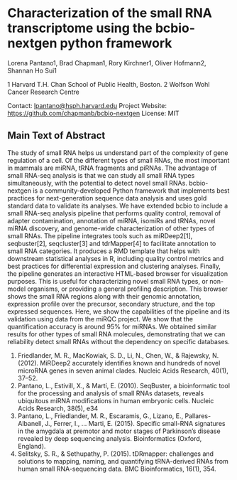 # Characterization of the small RNA transcriptome using the bcbio-nextgen python framework


Lorena Pantano1, Brad Chapman1, Rory Kirchner1, Oliver Hofmann2, Shannan Ho Sui1

1 Harvard T.H. Chan School of Public Health, Boston. 
2 Wolfson Wohl Cancer Research Centre 

Contact: lpantano@hsph.harvard.edu
Project Website: https://github.com/chapmanb/bcbio-nextgen
License: MIT

## Main Text of Abstract

The study of small RNA helps us understand part of the complexity of gene regulation of a cell. Of the different types of small RNAs, the most important in mammals are miRNA, tRNA fragments and piRNAs. The advantage of small RNA-seq analysis is that we can study all small RNA types simultaneously, with the potential to detect novel small RNAs. bcbio-nextgen is a community-developed Python framework that implements best practices for next-generation sequence data analysis and uses gold standard data to validate its analyses. We have extended bcbio to include a small RNA-seq analysis pipeline that performs quality control, removal of adapter contamination, annotation of miRNA, isomiRs and tRNAs, novel miRNA discovery, and genome-wide characterization of other types of small RNAs. The pipeline integrates tools such as miRDeep2[1], seqbuster[2], seqcluster[3] and tdrMapper[4] to facilitate annotation to small RNA categories. It produces a RMD template that helps with downstream statistical analyses in R, including quality control metrics and best practices for differential expression and clustering analyses. Finally, the pipeline generates an interactive HTML-based browser for visualization purposes. This is useful for characterizing novel small RNA types, or non-model organisms, or providing a general profiling description. This browser shows the small RNA regions along with their genomic annotation, expression profile over the precursor, secondary structure, and the top expressed sequences. Here, we show the capabilities of the pipeline and its validation using data from the miRQC project. We show that the quantification accuracy is around 95% for miRNAs. We obtained similar results for other types of small RNA molecules, demonstrating that we can reliability detect small RNAs without the dependency on specific databases.

1. Friedlander, M. R., MacKowiak, S. D., Li, N., Chen, W., & Rajewsky, N. (2012). MiRDeep2 accurately identifies known and hundreds of novel microRNA genes in seven animal clades. Nucleic Acids Research, 40(1), 37–52. 
2. Pantano, L., Estivill, X., & Martí, E. (2010). SeqBuster, a bioinformatic tool for the processing and analysis of small RNAs datasets, reveals ubiquitous miRNA modifications in human embryonic cells. Nucleic Acids Research, 38(5), e34
3. Pantano, L., Friedlander, M. R., Escaramis, G., Lizano, E., Pallares-Albanell, J., Ferrer, I., … Marti, E. (2015). Specific small-RNA signatures in the amygdala at premotor and motor stages of Parkinson’s disease revealed by deep sequencing analysis. Bioinformatics (Oxford, England). 
4. Selitsky, S. R., & Sethupathy, P. (2015). tDRmapper: challenges and solutions to mapping, naming, and quantifying tRNA-derived RNAs from human small RNA-sequencing data. BMC Bioinformatics, 16(1), 354. 
